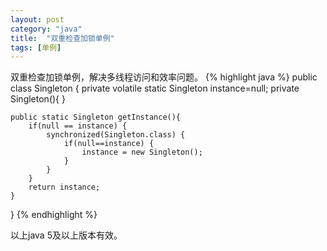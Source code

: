 ```yaml
---
layout: post
category: "java"
title:  "双重检查加锁单例"
tags: [单例]
---
```

双重检查加锁单例，解决多线程访问和效率问题。
{% highlight java %}
public class Singleton {
	private volatile static Singleton instance=null;
	private Singleton(){
	}
	
	public static Singleton getInstance(){
		if(null == instance) {
			synchronized(Singleton.class) {
				if(null==instance) {
					instance = new Singleton();
				}
			}
		}
		return instance;
	}
}
{% endhighlight %}

以上java 5及以上版本有效。

